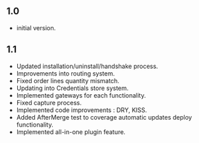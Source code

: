 ## 1.0 ##
* initial version.

## 1.1 ##
* Updated installation/uninstall/handshake process.
* Improvements into routing system.
* Fixed order lines quantity mismatch.
* Updating into Credentials store system.
* Implemented gateways for each functionality. 
* Fixed capture process.
* Implemented code improvements : DRY, KISS.
* Added AfterMerge test to coverage automatic updates deploy functionality.
* Implemented all-in-one plugin feature.